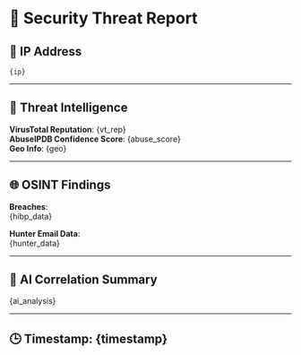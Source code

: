 # 🔐 Security Threat Report

## 📍 IP Address
`{ip}`

---

## 🧠 Threat Intelligence
**VirusTotal Reputation**: {vt_rep}  
**AbuseIPDB Confidence Score**: {abuse_score}  
**Geo Info**: {geo}

---

## 🌐 OSINT Findings
**Breaches**:  
{hibp_data}

**Hunter Email Data**:  
{hunter_data}

---

## 🧠 AI Correlation Summary
{ai_analysis}

---

## 🕒 Timestamp: {timestamp}
